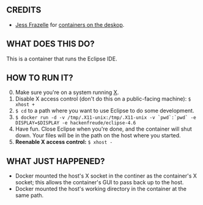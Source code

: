 ## CREDITS
* [Jess Frazelle](https://github.com/jfrazelle) for [containers on the deskop](https://blog.jessfraz.com/post/docker-containers-on-the-desktop/).

## WHAT DOES THIS DO?
This is a container that runs the Eclipse IDE.

## HOW TO RUN IT?
0. Make sure you're on a system running [X](https://en.wikipedia.org/wiki/X_Window_System).
1. Disable X access control (don't do this on a public-facing machine): `$ xhost +`
2. `$ cd` to a path where you want to use Eclipse to do some development.
3. ``$ docker run -d -v /tmp/.X11-unix:/tmp/.X11-unix -v `pwd`:`pwd` -e DISPLAY=$DISPLAY -e hackenfreude/eclipse-4.6``
4. Have fun. Close Eclipse when you're done, and the container will shut down. Your files will be in the path on the host where you started.
5. __Reenable X access control:__ `$ xhost -`

## WHAT JUST HAPPENED?
* Docker mounted the host's X socket in the continer as the container's X socket; this allows the container's GUI to pass back up to the host.
* Docker mounted the host's working directory in the container at the same path.
